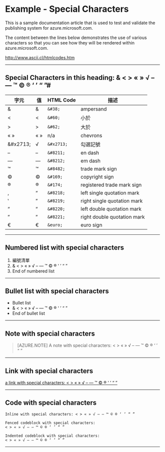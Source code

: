 <properties pageTitle="Documentation Example - Special Characters" metaKeywords="" description="This is an example document" services="" documentationCenter="" title="Documentation Example - Special Characters" solutions="" authors="" videoId="" scriptId="" />

# Example - Special Characters #

This is a sample documentation article that is used to test and validate the publishing system for azure.microsoft.com.  

The content between the lines below demonstrates the use of various characters so that you can see how they will be rendered within azure.microsoft.com.  

http://www.ascii.cl/htmlcodes.htm


---
## Special Characters in this heading: &amp; &lt; &gt; « » √ – — ™ © ® ‘ ’ “ ”#


| 字元     |  值  |  HTML Code | 描述 |
|--------------|----------|---------|------|
| &#38;        |   &     | `&#38;` | ampersand |
| &#60;        |   <     | `&#60;` | 小於 |
| &#62;        |   >     | `&#62;` | 大於 |
| « » |   « »   | n/a | chevrons |
| &amp;#x2713;       |   √     | `&#x2713;` | 勾選記號 |
| &#8211;       |   –     | `&#8211;` | en dash |
| &#8212;       |   —     | `&#8212;` | em dash |
| &#8482;       |   ™     | `&#8482;`  | trade mark sign |
| &#169;       |   ©     | `&#169;` | copyright sign |
| &#174;       |   ®     | `&#174;` | registered trade mark sign |
| &#8218;       |   “     | `&#8218;` | left single quotation mark |
| &#8219;       |   ”     | `&#8219;` | right single quotation mark |
| &#8220;       |   “     | `&#8220;` | left double quotation mark |
| &#8221;       |   ”     | `&#8221;` | right double quotation mark |
| &euro;        |   €     | `&euro;` | euro sign |

---

## Numbered list with special characters

1. 編號清單
2. & < > « » √ – — ™ © ® ‘ ’ “ ”
3. End of numbered list

---

## Bullet list with special characters

- Bullet list
- & < > « » √ – — ™ © ® ‘ ’ “ ”
- End of bullet list

---

## Note with special characters

> [AZURE.NOTE] A note with special characters:  &lt; &gt; « » √ – — ™ © ® ‘ ’ “ ”

---

## Link with special characters

[a link with special characters: &lt; &gt; « » √ – — ™ © ® ‘ ’ “ ”](http://azure.microsoft.com/)

---

## Code with special characters

`Inline with special characters: < > « » √ – — ™ © ® ‘ ’ “ ”`

````
Fenced codeblock with special characters: 
< > « » √ – — ™ © ® ‘ ’ “ ”
````

    Indented codeblock with special characters: 
    < > « » √ – — ™ © ® ‘ ’ “ ”

---

